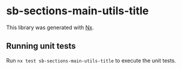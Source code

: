 # sb-sections-main-utils-title

This library was generated with [Nx](https://nx.dev).

## Running unit tests

Run `nx test sb-sections-main-utils-title` to execute the unit tests.
